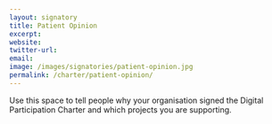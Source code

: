 ```yaml
---
layout: signatory
title: Patient Opinion
excerpt: 
website: 
twitter-url:
email: 
image: /images/signatories/patient-opinion.jpg
permalink: /charter/patient-opinion/
---
```


Use this space to tell people why your organisation signed the Digital Participation Charter and which projects you are supporting.